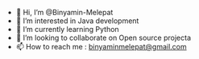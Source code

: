 - 👋 Hi, I’m @Binyamin-Melepat
- 👀 I’m interested in Java development
- 🌱 I’m currently learning Python
- 💞️ I’m looking to collaborate on Open source projecta
- 📫 How to reach me : binyaminmelepat@gmail.com
